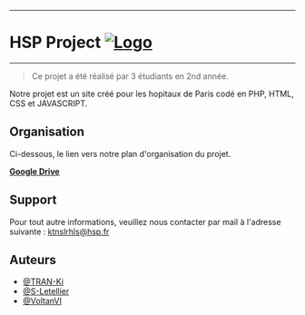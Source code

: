 -----------------------------------------------------------------------------------------------------------------------------------------------------------------------
#  HSP Project  [![Logo]()](http://localhost/ktnslrhls-hsp/)                                                                                                          #
-----------------------------------------------------------------------------------------------------------------------------------------------------------------------
>Ce projet a été réalisé par 3 étudiants en 2nd année.

Notre projet est un site créé pour les hopitaux de Paris codé en PHP, HTML, CSS et JAVASCRIPT.

## Organisation

Ci-dessous, le lien vers notre plan d'organisation du projet.

**[Google Drive](https://docs.google.com/document/d/1jP0Z77PjtoMotO7DLDSRnwYtZGUDEqGU5EA1ZlC052Q/edit?usp=sharing)**

## Support

Pour tout autre informations, veuillez nous contacter par mail à l'adresse suivante : ktnslrhls@hsp.fr

## Auteurs

- [@TRAN-Ki](https://www.github.com/TRAN-Ki)
- [@S-Letellier](https://www.github.com/S-Letellier)
- [@VoltanVI](https://www.github.com/VoltanVI)
